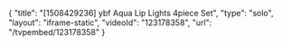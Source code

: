 {
    "title": "[1508429236] ybf Aqua Lip Lights 4piece Set",
    "type": "solo",
    "layout": "iframe-static",
    "videoId": "123178358",
    "url": "\/tvpembed\/123178358"
}
